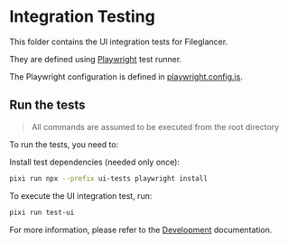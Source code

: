 # Integration Testing

This folder contains the UI integration tests for Fileglancer.

They are defined using [Playwright](https://playwright.dev/docs/intro) test runner.

The Playwright configuration is defined in [playwright.config.js](./playwright.config.js).

## Run the tests

> All commands are assumed to be executed from the root directory

To run the tests, you need to:

Install test dependencies (needed only once):

```bash
pixi run npx --prefix ui-tests playwright install
```

To execute the UI integration test, run:

```bash
pixi run test-ui
```

For more information, please refer to the [Development](../../docs/Development.md#integration-tests) documentation.
